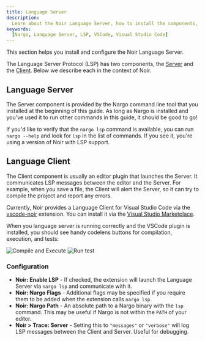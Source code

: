 ```yaml
---
title: Language Server
description:
  Learn about the Noir Language Server, how to install the components, and configuration that may be required.
keywords:
  [Nargo, Language Server, LSP, VSCode, Visual Studio Code]
---
```


This section helps you install and configure the Noir Language Server.

The Language Server Protocol (LSP) has two components, the [Server](#language-server) and the [Client](#language-client). Below we describe each in the context of Noir.

## Language Server

The Server component is provided by the Nargo command line tool that you installed at the beginning of this guide.
As long as Nargo is installed and you've used it to run other commands in this guide, it should be good to go!

If you'd like to verify that the `nargo lsp` command is available, you can run `nargo --help` and look for `lsp` in the list of commands. If you see it, you're using a version of Noir with LSP support.

## Language Client

The Client component is usually an editor plugin that launches the Server. It communicates LSP messages between the editor and the Server. For example, when you save a file, the Client will alert the Server, so it can try to compile the project and report any errors.

Currently, Noir provides a Language Client for Visual Studio Code via the [vscode-noir](https://github.com/noir-lang/vscode-noir) extension. You can install it via the [Visual Studio Marketplace](https://marketplace.visualstudio.com/items?itemName=noir-lang.vscode-noir).

When you language server is running correctly and the VSCode plugin is installed, you should see handy codelens buttons for compilation, execution, and tests:

![Compile and Execute](@site/static/img/codelens_compile_execute.png)
![Run test](@site/static/img/codelens_run_test.png)

### Configuration

* __Noir: Enable LSP__ - If checked, the extension will launch the Language Server via `nargo lsp` and communicate with it.
* __Noir: Nargo Flags__ - Additional flags may be specified if you require them to be added when the extension calls `nargo lsp`.
* __Noir: Nargo Path__ - An absolute path to a Nargo binary with the `lsp` command. This may be useful if Nargo is not within the `PATH` of your editor.
* __Noir > Trace: Server__ - Setting this to `"messages"` or `"verbose"` will log LSP messages between the Client and Server. Useful for debugging.
